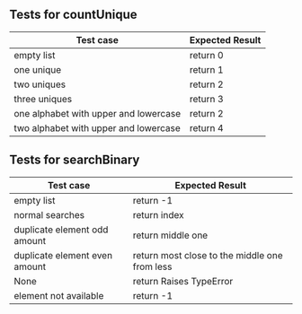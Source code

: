 ## Tests for countUnique


| Test case                             |  Expected Result   |
|---------------------------------------|--------------------|
| empty list                            | return 0           |
| one unique                            | return 1           |
| two uniques                           | return 2           |
| three uniques                         | return 3           |
| one alphabet with upper and lowercase | return 2           |
| two alphabet with upper and lowercase | return 4           |



## Tests for searchBinary

| Test case                             |  Expected Result                             |
|---------------------------------------|----------------------------------------------|
| empty list                            | return -1                                    |
| normal searches                       | return index                                 |
| duplicate element odd amount          | return middle one                            |
| duplicate element even amount         | return most close to the middle one from less|
| None                                  | return Raises TypeError                      |
| element not available                 | return -1                                    |


